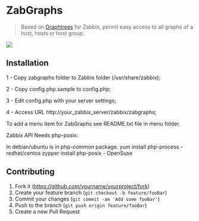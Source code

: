 # ZabGraphs
> Based on [Graphtrees](https://share.zabbix.com/zabbix-tools-and-utilities/web-addons/graphtree-for-zabbix) for Zabbix, permit easy access to all graphs of a host, hosts or host group.

![](https://repository-images.githubusercontent.com/189693207/0b4ecb00-85ec-11e9-8c44-8aa5c1fb7d94)

## Installation

1 - Copy zabgraphs folder to Zabbix folder (/usr/share/zabbix);

2 - Copy config.php.sample to config.php;

3 - Edit config.php with your server settings;

4 - Access URL http://your_zabbix_server/zabbix/zabgraphs;


To add a menu item for ZabGraphs see README.txt file in menu folder.


Zabbix API Needs php-posix:

In debian/ubuntu is in php-common package.
yum install php-process - redhat/centos
zypper install php-posix - OpenSuse


## Contributing

1. Fork it (<https://github.com/yourname/yourproject/fork>)
2. Create your feature branch (`git checkout -b feature/fooBar`)
3. Commit your changes (`git commit -am 'Add some fooBar'`)
4. Push to the branch (`git push origin feature/fooBar`)
5. Create a new Pull Request

<!-- Markdown link & img dfn's -->
[npm-image]: https://img.shields.io/npm/v/datadog-metrics.svg?style=flat-square
[npm-url]: https://npmjs.org/package/datadog-metrics
[npm-downloads]: https://img.shields.io/npm/dm/datadog-metrics.svg?style=flat-square
[travis-image]: https://img.shields.io/travis/dbader/node-datadog-metrics/master.svg?style=flat-square
[travis-url]: https://travis-ci.org/dbader/node-datadog-metrics
[wiki]: https://github.com/yourname/yourproject/wiki
